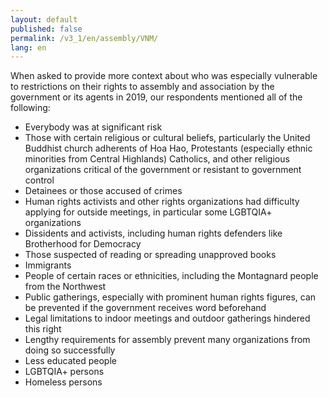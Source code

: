 ```yaml
---
layout: default
published: false
permalink: /v3_1/en/assembly/VNM/
lang: en
---
```


When asked to provide more context about who was especially vulnerable to restrictions on their rights to assembly and association by the government or its agents in 2019, our respondents mentioned all of the following:
-	Everybody was at significant risk 
-	Those with certain religious or cultural beliefs, particularly the United Buddhist church adherents of Hoa Hao, Protestants (especially ethnic minorities from Central Highlands) Catholics, and other religious organizations critical of the government or resistant to government control 
-	Detainees or those accused of crimes 
-	Human rights activists and other rights organizations had difficulty applying for outside meetings, in particular some LGBTQIA+ organizations
-	Dissidents and activists, including human rights defenders like Brotherhood for Democracy
-	Those suspected of reading or spreading unapproved books
-	Immigrants 
-	People of certain races or ethnicities, including the Montagnard people from the Northwest
-	Public gatherings, especially with prominent human rights figures, can be prevented if the government receives word beforehand
-	Legal limitations to indoor meetings and outdoor gatherings hindered this right 
-	Lengthy requirements for assembly prevent many organizations from doing so successfully 
-	Less educated people 
-	LGBTQIA+ persons
-	Homeless persons

